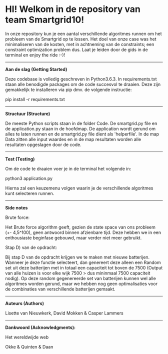 <h1> HI! Welkom in de repository van team Smartgrid10! </h1>

In onze repository kun je een aantal verschillende algoritmes runnen om het probleem van de Smartgrid op te lossen. Het doel van onze case was het minimaliseren van de kosten, met in achtneming van de constraints; een constraint optimization problem dus. Laat je leiden door de gids in de terminal en enjoy the ride :-)!

----------------------------------------------------------------------------------
<b>Aan de slag (Getting Started)</b>

Deze codebase is volledig geschreven in Python3.6.3. In requirements.txt staan alle benodigde packages om de code succesvol te draaien. Deze zijn gemakkelijk te installeren via pip dmv. de volgende instructie:

pip install -r requirements.txt

----------------------------------------------------------------------------------
<b>Structuur (Structure)</b>

De meeste Python scripts staan in de folder Code. De smartgrid.py file en de application.py staan in de hoofdmap. De application wordt gerund om alles te laten runnen en de smartgrid.py file dient als 'helperfile'. In de map Data zitten alle input waardes en in de map resultaten worden alle resultaten opgeslagen door de code.

----------------------------------------------------------------------------------
<b>Test (Testing)</b>

Om de code te draaien voer je in de terminal het volgende in:

python3 application.py

Hierna zal een keuzemenu volgen waarin je de verschillende algoritmes kunt selecteren runnen.

----------------------------------------------------------------------------------
<b>Side notes</b>

Brute force:

Het Brute force algorithm geeft, gezien de state space van ons probleem (+- 4,5^100), geen antwoord binnen afzienbare tijd. Deze hebben we in een enthousiaste beginfase gebouwd, maar verder niet meer gebruikt. 

Stap D) van de opdracht:

Bij stap D van de opdracht krijgen we te maken met nieuwe batterijen. Wanneer je deze functie selecteert, dan genereert deze alleen een Random set uit deze batterijen met in totaal een capaciteit tot boven de 7500 (Output van alle huizen is voor elke wijk 7500 > dus mininmaal 7500 capaciteit nodig). Op deze random gegenereerde set van batterijen kunnen wel alle algoritmes worden gerund, maar we hebben nog geen optimalisaties voor de combinaties van verschillende batterijen gemaakt.


----------------------------------------------------------------------------------
<b> Auteurs (Authors)</b>

Lisette van Nieuwkerk, David Mokken & Casper Lammers


----------------------------------------------------------------------------------
<b> Dankwoord (Acknowledgments): </b>

Het wereldwijde web

Okke & Quinten & Daan 


